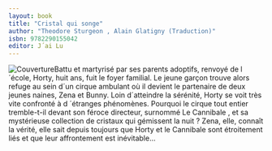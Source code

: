 ```yaml
---
layout: book
title: "Cristal qui songe"
author: "Theodore Sturgeon , Alain Glatigny (Traduction)"
isbn: 9782290155042
editor: J´ai Lu
---
```


![Couverture](/img/9782290155042.jpg)Battu et martyrisé par ses parents adoptifs, renvoyé de l´école, Horty, huit ans, fuit le foyer familial. Le jeune garçon trouve alors refuge au sein d´un cirque ambulant où il devient le partenaire de deux jeunes naines, Zena et Bunny. Loin d´atteindre la sérénité, Horty se voit très vite confronté à d ´étranges phénomènes. Pourquoi le cirque tout entier tremble-t-il devant son féroce directeur, surnommé Le Cannibale , et sa mystérieuse collection de cristaux qui gémissent la nuit ? Zena, elle, connaît la vérité, elle sait depuis toujours que Horty et le Cannibale sont étroitement liés et que leur affrontement est inévitable...